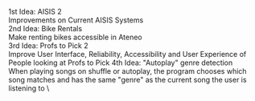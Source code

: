 1st Idea: AISIS 2 \
  Improvements on Current AISIS Systems \
2nd Idea: Bike Rentals \
  Make renting bikes accessible in Ateneo \
3rd Idea: Profs to Pick 2 \
  Improve User Interface, Reliability, Accessibility and User Experience of People looking at Profs to Pick
4th Idea: "Autoplay" genre detection \
  When playing songs on shuffle or autoplay, the program chooses which song matches and has the same "genre" as the current song the user is listening to \
